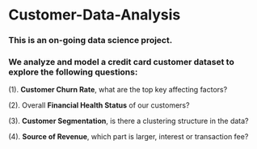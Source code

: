 # Customer-Data-Analysis

### This is an on-going data science project. 
### We analyze and model a credit card customer dataset to explore the following questions:

(1). **Customer Churn Rate**, what are the top key affecting factors?

(2). Overall **Financial Health Status** of our customers?

(3). **Customer Segmentation**, is there a clustering structure in the data?

(4). **Source of Revenue**, which part is larger, interest or transaction fee?
